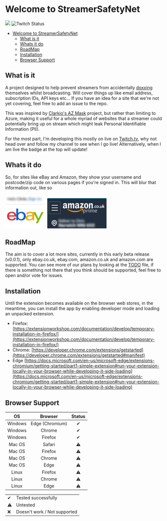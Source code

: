 # Welcome to StreamerSafetyNet 

![](https://img.shields.io/static/v1?label=STATUS&message=BETA&color=blue&style=for-the-badge)
![Twitch Status](https://img.shields.io/twitch/status/theoriginaljerk?style=for-the-badge)

- [Welcome to StreamerSafetyNet](#welcome-to-streamersafetynet)
  - [What is it](#what-is-it)
  - [Whats it do](#whats-it-do)
  - [RoadMap](#roadmap)
  - [Installation](#installation)
  - [Browser Support](#browser-support)

## What is it

A project designed to help prevent streamers from accidentally [doxxing](https://computer.howstuffworks.com/what-is-doxxing.htm) themselves whilst broadcasting. Will cover things up like email address, subscription IDs, API keys etc... If you have an idea for a site that we're not yet covering, feel free to add an issue to the repo.

This was inspired by [Clarkio's AZ Mask](https://github.com/clarkio/azure-mask) project, but rather than limiting to Azure, making it useful for a whole myriad of websites that a streamer could potentially bring up on stream which might leak Personal Identifiable Information (PII).

For the most part, I'm developing this mostly on live on [Twitch.tv]('https://twitch.tv/theoriginaljerk'), why not head over and follow my channel to see when I go live! Alternatively, when I am live the badge at the top will update!

## Whats it do

So, for sites like eBay and Amazon, they show your username and postcode/zip code on various pages if you're signed in. This will blur that information out, like so

![ebay](./.doc/images/ebay.png)
![Amazon](./.doc/images/amazon.png)

## RoadMap

The aim is to cover a lot more sites, currently in this early beta release (v0.0.1), only ebay.co.uk, ebay.com, amazon.co.uk and amazon.com are supported. You can see more of our plans by looking at the [TODO](TODO.todo) file, if there is something not there that you think should be supported, feel free to open and/or vote for issues.

## Installation

Until the extension becomes available on the browser web stores, in the meantime, you can install the app by enabling developer mode and loading an unpacked extension.

- Firefox: [https://extensionworkshop.com/documentation/develop/temporary-installation-in-firefox/](https://extensionworkshop.com/documentation/develop/temporary-installation-in-firefox/)
- Chrome: [https://developer.chrome.com/extensions/getstarted](https://developer.chrome.com/extensions/getstarted#manifest)
- Edge [https://docs.microsoft.com/en-us/microsoft-edge/extensions-chromium/getting-started/part1-simple-extension#run-your-extension-locally-in-your-browser-while-developing-it-side-loading](https://docs.microsoft.com/en-us/microsoft-edge/extensions-chromium/getting-started/part1-simple-extension#run-your-extension-locally-in-your-browser-while-developing-it-side-loading)
  
## Browser Support

|OS|Browser|Status|
|:-:|:-:|:-:|
|Windows|Edge (Chromium) | ✔ |
|Windows| Chrome | ✔ |
|Windows| Firefox | ✔ |
|Mac OS| Safari | ⚠ |
|Mac OS| Firefox | ⚠ |
|Mac OS| Chrome | ⚠ |
|Mac OS| Edge | ⚠ |
|Linux| Firefox | ⚠ |
|Linux| Chrome | ⚠ |
|Linux| Edge | ⚠ |

| | |
|:-|:-|
|✔|Tested successfully|
|⚠|Untested|
|❌|Doesn't work / Not supported|